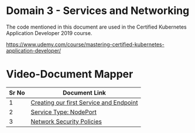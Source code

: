 # Domain 3 - Services and Networking

The code mentioned in this document are used in the Certified Kubernetes Application Developer 2019 course.

https://www.udemy.com/course/mastering-certified-kubernetes-application-developer/


# Video-Document Mapper

| Sr No | Document Link |
| ------ | ------ |
| 1 | [Creating our first Service and Endpoint][PlDa] |
| 2 | [Service Type: NodePort][PlDb] |
| 3 | [Network Security Policies][PlDc] 





   [PlDa]: <https://github.com/zealvora/certified-kubernetes-application-developer/blob/master/Domain%203%20-%20Services%20and%20Networking/serviceandendpoints.md>
   [PlDb]: <https://github.com/zealvora/certified-kubernetes-application-developer/blob/master/Domain%203%20-%20Services%20and%20Networking/nodeport.yaml>
   [PlDc]: <https://github.com/zealvora/certified-kubernetes-application-developer/blob/master/Domain%203%20-%20Services%20and%20Networking/nsp-deny-pod.yaml>


